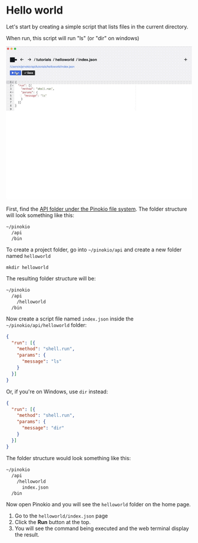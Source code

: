 # Hello world

Let's start by creating a simple script that lists files in the current directory.

When run, this script will run "ls" (or "dir" on windows)

![helloworld.gif](helloworld.gif)

First, find the [API folder under the Pinokio file system](/fs/overview.html#api). The folder structure will look something like this:


```
~/pinokio
  /api
  /bin
```

To create a project folder, go into `~/pinokio/api` and create a new folder named `helloworld`


```
mkdir helloworld
```

The resulting folder structure will be:

```
~/pinokio
  /api
    /helloworld
  /bin
```

Now create a script file named `index.json` inside the `~/pinokio/api/helloworld` folder:

```json
{
  "run": [{
    "method": "shell.run",
    "params": {
      "message": "ls"
    }
  }]
}
```

Or, if you're on Windows, use `dir` instead:


```json
{
  "run": [{
    "method": "shell.run",
    "params": {
      "message": "dir"
    }
  }]
}
```

The folder structure would look something like this:

```
~/pinokio
  /api
    /helloworld
      index.json
  /bin
```

Now open Pinokio and you will see the `helloworld` folder on the home page.

1. Go to the `helloworld/index.json` page
2. Click the **Run** button at the top.
3. You will see the command being executed and the web terminal display the result.
